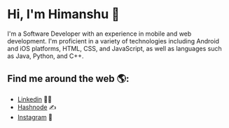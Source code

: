 # Hi, I'm Himanshu 👋

I'm a Software Developer with an experience in mobile and web development. I'm proficient in a variety of technologies including Android and iOS platforms, HTML, CSS, and JavaScript, as well as languages such as Java, Python, and C++.

## Find me around the web 🌎: 
- <a href="https://www.linkedin.com/in/himanshu-goyal24/" target="_blank">Linkedin</a> 👨‍💻
- <a href="https://himanshugoyal.hashnode.dev/" target="_blank">Hashnode</a> ✍️
- <a href="https://www.instagram.com/android_dev13/" target="_blank">Instagram</a> 💫
